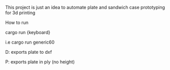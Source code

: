 This project is just an idea to automate plate and sandwich case prototyping for 3d printing

How to run

cargo run {keyboard}

i.e cargo run generic60

D: exports plate to dxf

P: exports plate in ply (no height)
